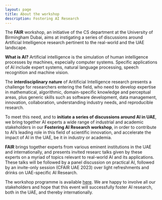 ```yaml
---
layout: page
title: About the workshop
description: Fostering AI Research
---
```


The **FAIR** workshop, an initiative of the CS department at the University of Birmingham Dubai, aims at instigating a series of discussions around Artificial Intelligence research pertinent to the real-world and the UAE landscape. 

**What is AI?**
Artificial intelligence is the simulation of human intelligence processes by machines, especially computer systems. Specific applications of AI include expert systems, natural language processing, speech recognition and machine vision.

The **interdisciplinary nature** of Aritificial Intelligence research presents a challenge for researchers entering the field, who need to develop expertise in mathematical, algorithmic, domain-specific knowledge and perceptual areas, plus generic skills such as software development, data management, innovation, collaboration, understanding industry needs, and reproducible research. 

To meet this need, and to **initiate a series of discussions around AI in UAE**, we bring together AI experts a wide range of industrial and academic stakeholders in our  **Fostering AI Research workshop**, in order to contribute to AI’s leading role in this field of scientific innovation, and accelerate the impact of AI in the UAE, be it in industry or academia.

**FAIR** brings together experts from various eminent institutions in the UAE and internationally, and presents invited researc talks given by these experts on a myriad of topics relevant to real-world AI and its applications. These talks will be followed by a panel discussion on practical AI, followed by an invite-only session (CFAIR UAE 2023) over light refreshments and drinks on UAE-specific AI Research. 

The workshop programme is available [here](/fair/programme).  We are happy to involve all our stakeholders and hope that this event will successfully foster AI research, both in the UAE, and thereby internationally. 
